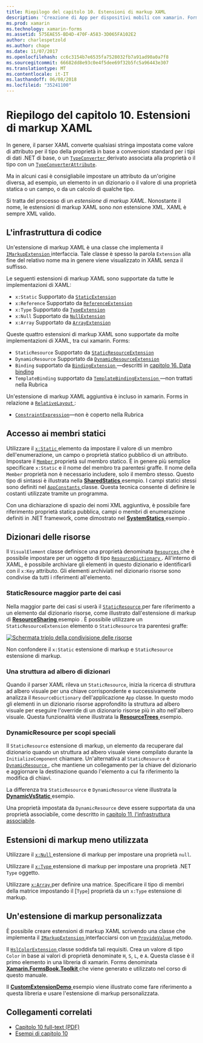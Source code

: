```yaml
---
title: Riepilogo del capitolo 10. Estensioni di markup XAML
description: 'Creazione di App per dispositivi mobili con xamarin. Forms: riepilogo del capitolo 10. Estensioni di markup XAML'
ms.prod: xamarin
ms.technology: xamarin-forms
ms.assetid: 575EAE55-BD4D-470F-A583-3D065FA102E2
author: charlespetzold
ms.author: chape
ms.date: 11/07/2017
ms.openlocfilehash: cc6c3154b7e6535fa7528032fb7a91ad90a0a7f8
ms.sourcegitcommit: 66682dd8e93c0e4f5dee69f32b5fc5a96443e307
ms.translationtype: MT
ms.contentlocale: it-IT
ms.lasthandoff: 06/08/2018
ms.locfileid: "35241100"
---
```

# <a name="summary-of-chapter-10-xaml-markup-extensions"></a>Riepilogo del capitolo 10. Estensioni di markup XAML

In genere, il parser XAML converte qualsiasi stringa impostata come valore di attributo per il tipo della proprietà in base a conversioni standard per i tipi di dati .NET di base, o un [ `TypeConverter` ](https://developer.xamarin.com/api/type/Xamarin.Forms.TypeConverter/) derivato associata alla proprietà o il tipo con un [`TypeConverterAttribute`](https://developer.xamarin.com/api/type/Xamarin.Forms.TypeConverterAttribute/).

Ma in alcuni casi è consigliabile impostare un attributo da un'origine diversa, ad esempio, un elemento in un dizionario o il valore di una proprietà statica o un campo, o da un calcolo di qualche tipo.

Si tratta del processo di un *estensione di markup XAML*. Nonostante il nome, le estensioni di markup XAML sono *non* estensione XML. XAML è sempre XML valido.

## <a name="the-code-infrastructure"></a>L'infrastruttura di codice

Un'estensione di markup XAML è una classe che implementa il [ `IMarkupExtension` ](https://developer.xamarin.com/api/type/Xamarin.Forms.Xaml.IMarkupExtension/) interfaccia. Tale classe è spesso la parola `Extension` alla fine del relativo nome ma in genere viene visualizzato in XAML senza il suffisso.

Le seguenti estensioni di markup XAML sono supportate da tutte le implementazioni di XAML:

- `x:Static` Supportato da [`StaticExtension`](https://developer.xamarin.com/api/type/Xamarin.Forms.Xaml.StaticExtension/)
- `x:Reference` Supportato da [`ReferenceExtension`](https://developer.xamarin.com/api/type/Xamarin.Forms.Xaml.ReferenceExtension/)
- `x:Type` Supportato da [`TypeExtension`](https://developer.xamarin.com/api/type/Xamarin.Forms.Xaml.TypeExtension/)
- `x:Null` Supportato da [`NullExtension`](https://developer.xamarin.com/api/type/Xamarin.Forms.Xaml.NullExtension/)
- `x:Array` Supportato da [`ArrayExtension`](https://developer.xamarin.com/api/type/Xamarin.Forms.Xaml.ArrayExtension/)

Queste quattro estensioni di markup XAML sono supportate da molte implementazioni di XAML, tra cui xamarin. Forms:

- `StaticResource` Supportato da [`StaticResourceExtension`](https://developer.xamarin.com/api/type/Xamarin.Forms.Xaml.StaticResourceExtension/)
- `DynamicResource` Supportato da [`DynamicResourceExtension`](https://developer.xamarin.com/api/type/Xamarin.Forms.Xaml.DynamicResourceExtension/)
- `Binding` supportato da [ `BindingExtension` ](https://developer.xamarin.com/api/type/Xamarin.Forms.Xaml.BindingExtension/) &mdash;descritti in [capitolo 16. Data binding](#chapter16)
- `TemplateBinding` supportato da [ `TemplateBindingExtension` ](https://developer.xamarin.com/api/type/Xamarin.Forms.Xaml.TemplateBindingExtension/) &mdash;non trattati nella Rubrica

Un'estensione di markup XAML aggiuntiva è incluso in xamarin. Forms in relazione a [ `RelativeLayout` ](https://developer.xamarin.com/api/type/Xamarin.Forms.RelativeLayout/):

- [`ConstraintExpression`](https://developer.xamarin.com/api/type/Xamarin.Forms.ConstraintExpression/)&mdash;non è coperto nella Rubrica

## <a name="accessing-static-members"></a>Accesso ai membri statici

Utilizzare il [ `x:Static` ](https://developer.xamarin.com/api/type/Xamarin.Forms.Xaml.StaticExtension/) elemento da impostare il valore di un membro dell'enumerazione, un campo o proprietà statico pubblico di un attributo. Impostare il [ `Member` ](https://developer.xamarin.com/api/property/Xamarin.Forms.Xaml.StaticExtension.Member/) proprietà sul membro statico. È in genere più semplice specificare `x:Static` e il nome del membro tra parentesi graffe. Il nome della `Member` proprietà non è necessario includere, solo il membro stesso. Questo tipo di sintassi è illustrata nella [ **SharedStatics** ](https://github.com/xamarin/xamarin-forms-book-samples/tree/master/Chapter10/SharedStatics) esempio. I campi statici stessi sono definiti nel [ `AppConstants` ](https://github.com/xamarin/xamarin-forms-book-samples/blob/master/Chapter10/SharedStatics/SharedStatics/SharedStatics/AppConstants.cs) classe. Questa tecnica consente di definire le costanti utilizzate tramite un programma.

Con una dichiarazione di spazio dei nomi XML aggiuntiva, è possibile fare riferimento proprietà statica pubblica, campi o membri di enumerazione definiti in .NET framework, come dimostrato nel [ **SystemStatics** ](https://github.com/xamarin/xamarin-forms-book-samples/tree/master/Chapter10/SystemStatics) esempio .

## <a name="resource-dictionaries"></a>Dizionari delle risorse

Il `VisualElement` classe definisce una proprietà denominata [ `Resources` ](https://developer.xamarin.com/api/property/Xamarin.Forms.VisualElement.Resources/) che è possibile impostare per un oggetto di tipo [ `ResourceDictionary` ](https://developer.xamarin.com/api/type/Xamarin.Forms.ResourceDictionary/). All'interno di XAML, è possibile archiviare gli elementi in questo dizionario e identificarli con il `x:Key` attributo. Gli elementi archiviati nel dizionario risorse sono condivise da tutti i riferimenti all'elemento.

### <a name="staticresource-for-most-purposes"></a>StaticResource maggior parte dei casi

Nella maggior parte dei casi si userà il [ `StaticResource` ](https://developer.xamarin.com/api/type/Xamarin.Forms.Xaml.StaticResourceExtension/) per fare riferimento a un elemento dal dizionario risorse, come illustrato dall'estensione di markup di [ **ResourceSharing** ](https://github.com/xamarin/xamarin-forms-book-samples/tree/master/Chapter10/ResourceSharing) esempio . È possibile utilizzare un `StaticResourceExtension` elemento o `StaticResource` tra parentesi graffe:

[![Schermata triplo della condivisione delle risorse](images/ch10fg03-small.png "la condivisione delle risorse")](images/ch10fg03-large.png#lightbox "la condivisione delle risorse")

Non confondere il `x:Static` estensione di markup e `StaticResource` estensione di markup.

### <a name="a-tree-of-dictionaries"></a>Una struttura ad albero di dizionari

Quando il parser XAML rileva un `StaticResource`, inizia la ricerca di struttura ad albero visuale per una chiave corrispondente e successivamente analizza il `ResourceDictionary` dell'applicazione `App` classe. In questo modo gli elementi in un dizionario risorse approfondito la struttura ad albero visuale per eseguire l'override di un dizionario risorse più in alto nell'albero visuale. Questa funzionalità viene illustrata la [ **ResourceTrees** ](https://github.com/xamarin/xamarin-forms-book-samples/tree/master/Chapter10/ResourceTrees) esempio.

### <a name="dynamicresource-for-special-purposes"></a>DynamicResource per scopi speciali

Il `StaticResource` estensione di markup, un elemento da recuperare dal dizionario quando un struttura ad albero visuale viene compilato durante la `InitializeComponent` chiamare. Un'alternativa al `StaticResource` è [ `DynamicResource` ](https://developer.xamarin.com/api/type/Xamarin.Forms.Xaml.DynamicResourceExtension/), che mantiene un collegamento per la chiave del dizionario e aggiornare la destinazione quando l'elemento a cui fa riferimento la modifica di chiavi.

La differenza tra `StaticResource` e `DynamicResource` viene illustrata la [ **DynamicVsStatic** ](https://github.com/xamarin/xamarin-forms-book-samples/tree/master/Chapter10/DynamicVsStatic) esempio.

Una proprietà impostata da `DynamicResource` deve essere supportata da una proprietà associabile, come descritto in [capitolo 11, l'infrastruttura associabile](chapter11.md).

## <a name="lesser-used-markup-extensions"></a>Estensioni di markup meno utilizzata

Utilizzare il [ `x:Null` ](https://developer.xamarin.com/api/type/Xamarin.Forms.Xaml.NullExtension/) estensione di markup per impostare una proprietà `null`.

Utilizzare il [ `x:Type` ](https://developer.xamarin.com/api/type/Xamarin.Forms.Xaml.TypeExtension/) estensione di markup per impostare una proprietà .NET `Type` oggetto.

Utilizzare [ `x:Array` ](https://developer.xamarin.com/api/type/Xamarin.Forms.Xaml.ArrayExtension/) per definire una matrice. Specificare il tipo di membri della matrice impostando il [`Type`] proprietà da un `x:Type` estensione di markup.

## <a name="a-custom-markup-extension"></a>Un'estensione di markup personalizzata

È possibile creare estensioni di markup XAML scrivendo una classe che implementa il [ `IMarkupExtension` ](https://developer.xamarin.com/api/type/Xamarin.Forms.Xaml.IMarkupExtension/) interfacciarsi con un [ `ProvideValue` ](https://developer.xamarin.com/api/member/Xamarin.Forms.Xaml.IMarkupExtension.ProvideValue/p/System.IServiceProvider/) metodo.

Il [ `HslColorExtension` ](https://github.com/xamarin/xamarin-forms-book-samples/blob/master/Libraries/Xamarin.FormsBook.Toolkit/Xamarin.FormsBook.Toolkit/HslColorExtension.cs) classe soddisfa tali requisiti. Crea un valore di tipo `Color` in base ai valori di proprietà denominate `H`, `S`, `L`, e `A`. Questa classe è il primo elemento in una libreria di xamarin. Forms denominata [ **Xamarin.FormsBook.Toolkit** ](https://github.com/xamarin/xamarin-forms-book-samples/tree/master/Libraries/Xamarin.FormsBook.Toolkit) che viene generato e utilizzato nel corso di questo manuale.

Il [ **CustomExtensionDemo** ](https://github.com/xamarin/xamarin-forms-book-samples/tree/master/Chapter10/CustomExtensionDemo) esempio viene illustrato come fare riferimento a questa libreria e usare l'estensione di markup personalizzata.



## <a name="related-links"></a>Collegamenti correlati

- [Capitolo 10 full-text (PDF)](https://download.xamarin.com/developer/xamarin-forms-book/XamarinFormsBook-Ch10-Apr2016.pdf)
- [Esempi di capitolo 10](https://github.com/xamarin/xamarin-forms-book-samples/tree/master/Chapter10)

